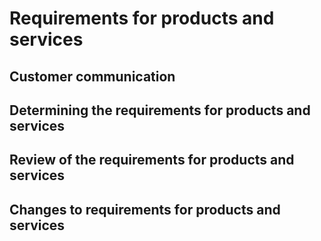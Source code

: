 # Requirements for products and services
## Customer communication
## Determining the requirements for products and services
## Review of the requirements for products and services
## Changes to requirements for products and services

